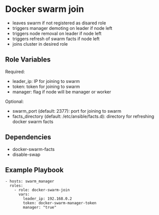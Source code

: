 Docker swarm join
=========

* leaves swarm if not registered as disared role
* triggers manager demoting on leader if node left
* triggers node removal on leader if node left
* triggers refresh of swarm facts if node left
* joins cluster in desired role

Role Variables
--------------

Required:
  * leader_ip: IP for joining to swarm
  * token: token for joining to swarm
  * manager: flag if node will be manager or worker

Optional:
  * swarm_port (default: 2377): port for joining to swarm
  * facts_directory (default: /etc/ansible/facts.d): directory for refreshing docker swarm facts

Dependencies
----------------

* docker-swarm-facts
* disable-swap

Example Playbook
----------------
```
- hosts: swarm_manager
  roles:
    - role: docker-swarm-join
      vars:
        leader_ip: 192.168.0.2
        token: docker-swarm-manager-token
        manager: "true"
```
